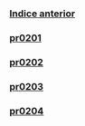 ### [Indice anterior](../index.md) 

### [pr0201](/pr0201/pr0201.md) 

### [pr0202](/pr0201/pr0202.md) 

### [pr0203](/pr0201/pr0203.md) 

### [pr0204](/pr0201/pr0204.md) 